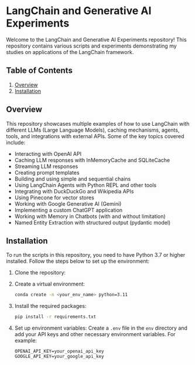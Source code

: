 # LangChain and Generative AI Experiments

Welcome to the LangChain and Generative AI Experiments repository! This repository contains various scripts and experiments demonstrating my studies on applications of the LangChain framework.

## Table of Contents

1. [Overview](#overview)
2. [Installation](#installation)

## Overview

This repository showcases multiple examples of how to use LangChain with different LLMs (Large Language Models), caching mechanisms, agents, tools, and integrations with external APIs. Some of the key topics covered include:

- Interacting with OpenAI API
- Caching LLM responses with InMemoryCache and SQLiteCache
- Streaming LLM responses
- Creating prompt templates
- Building and using simple and sequential chains
- Using LangChain Agents with Python REPL and other tools
- Integrating with DuckDuckGo and Wikipedia APIs
- Using Pinecone for vector stores
- Working with Google Generative AI (Gemini)
- Implementing a custom ChatGPT application
- Working with Memory in Chatbots (with and without limitation)
- Named Entity Extraction with structured output (pydantic model)

## Installation

To run the scripts in this repository, you need to have Python 3.7 or higher installed. Follow the steps below to set up the environment:

1. Clone the repository:

2. Create a virtual environment:
    ```bash
    conda create -n <your_env_name> python=3.11
    ```

3. Install the required packages:
    ```bash
    pip install -r requirements.txt
    ```

4. Set up environment variables:
    Create a `.env` file in the `env` directory and add your API keys and other necessary environment variables. For example:
    ```plaintext
    OPENAI_API_KEY=your_openai_api_key
    GOOGLE_API_KEY=your_google_api_key
    ```
